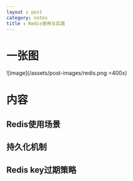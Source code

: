 ```yaml
---
layout : post
category: notes
title : Redis使用与实践
---
```

# 一张图

![image](/assets/post-images/redis.png =400x)

# 内容

## Redis使用场景

## 持久化机制

## Redis key过期策略

